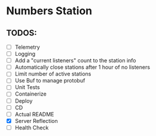 # Numbers Station

## TODOS:
- [ ] Telemetry
- [ ] Logging
- [ ] Add a "current listeners" count to the station info
- [ ] Automatically close stations after 1 hour of no listeners
- [ ] Limit number of active stations
- [ ] Use Buf to manage protobuf
- [ ] Unit Tests
- [ ] Containerize
- [ ] Deploy
- [ ] CD
- [ ] Actual README
- [x] Server Reflection
- [ ] Health Check

